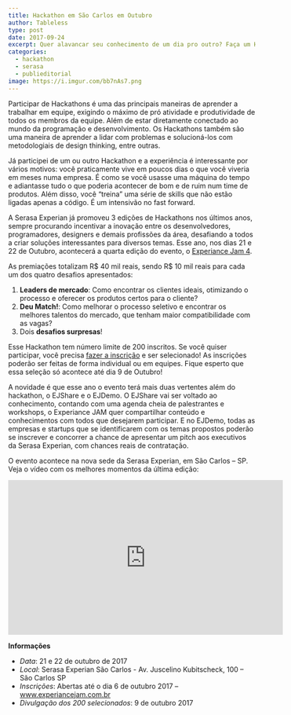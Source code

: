 ```yaml
---
title: Hackathon em São Carlos em Outubro
author: Tableless
type: post
date: 2017-09-24
excerpt: Quer alavancar seu conhecimento de um dia pro outro? Faça um Hackathon
categories:
  - hackathon
  - serasa
  - publieditorial
image: https://i.imgur.com/bb7nAs7.png
---
```


Participar de Hackathons é uma das principais maneiras de aprender a trabalhar em equipe, exigindo o máximo de pró atividade e produtividade de todos os membros da equipe. Além de estar diretamente conectado ao mundo da programação e desenvolvimento. Os Hackathons também são uma maneira de aprender a lidar com problemas e solucioná-los com metodologiais de design thinking, entre outras.

Já participei de um ou outro Hackathon e a experiência é interessante por vários motivos: você praticamente vive em poucos dias o que você viveria em meses numa empresa. É como se você usasse uma máquina do tempo e adiantasse tudo o que poderia acontecer de bom e de ruim num time de produtos. Além disso, você “treina” uma série de skills que não estão ligadas apenas a código. É um intensivão no fast forward.

A Serasa Experian já promoveu 3 edições de Hackathons nos últimos anos, sempre procurando incentivar a inovação entre os desenvolvedores, programadores, designers e demais profissões da área, desafiando a todos a criar soluções interessantes para diversos temas. Esse ano, nos dias 21 e 22 de Outubro, acontecerá a quarta edição do evento, o [Experiance Jam 4](http://bit.ly/ej4-tableless). 

As premiações totalizam R$ 40 mil reais, sendo R$ 10 mil reais para cada um dos quatro desafios apresentados: 

1. **Leaders de mercado**: Como encontrar os clientes ideais, otimizando o processo e oferecer os produtos certos para o cliente? 
2. **Deu Match!**: Como melhorar o processo seletivo e encontrar os melhores talentos do mercado, que tenham maior compatibilidade com as vagas? 
3. Dois **desafios surpresas**! 

Esse Hackathon tem número limite de 200 inscritos. Se você quiser participar, você precisa [fazer a inscrição](http://bit.ly/ej4-tableless) e ser selecionado! As inscrições poderão ser feitas de forma individual ou em equipes. Fique esperto que essa seleção só acontece até dia 9 de Outubro!

A novidade é que esse ano o evento terá mais duas vertentes além do hackathon, o EJShare e o EJDemo. O EJShare vai ser voltado ao conhecimento, contando com uma agenda cheia de palestrantes e workshops, o Experiance JAM quer compartilhar conteúdo e conhecimentos com todos que desejarem participar. E no EJDemo, todas as empresas e startups que se identificarem com os temas propostos poderão se inscrever e concorrer a chance de apresentar um pitch aos executivos da Serasa Experian, com chances reais de contratação. 

O evento acontece na nova sede da Serasa Experian, em São Carlos – SP.
Veja o vídeo com os melhores momentos da última edição: 
<iframe width="560" height="315" src="https://www.youtube.com/embed/sA06b6fnWdQ" frameborder="0" allowfullscreen></iframe>


**Informações**
- _Data_: 21 e 22 de outubro de 2017
- _Local_: Serasa Experian São Carlos - Av. Juscelino Kubitscheck, 100 – São Carlos SP
- _Inscrições_: Abertas até o dia 6 de outubro 2017 – www.experiancejam.com.br
- _Divulgação dos 200 selecionados_: 9 de outubro 2017



